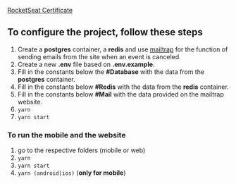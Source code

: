 [RocketSeat Certificate](https://xesque.rocketseat.dev/certificates/3c95614b-e05b-4348-b477-5bfcd532caf9.pdf)

## To configure the project, follow these steps

1. Create a **postgres** container, a **redis** and use [mailtrap](https://mailtrap.io/) for the function of sending emails from the site when an event is canceled.
2. Create a new **.env** file based on **.env.example**.
3. Fill in the constants below the **#Database** with the data from the **postgres** container.
4. Fill in the constants below **#Redis** with the data from the **redis** container.
5. Fill in the constants below **#Mail** with the data provided on the mailtrap website.
6. `yarn`
7. `yarn start`

### To run the mobile and the website
1. go to the respective folders (mobile or web)
2. `yarn`
3. `yarn start`
4. `yarn (android|ios)` (**only for mobile**)
